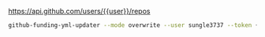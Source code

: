 https://api.github.com/users/{{user}}/repos


```bash
github-funding-yml-updater --mode overwrite --user sungle3737 --token {{ghtoken}} --funding-file ./funding.yml --list-file ./repo.list
```
